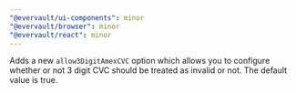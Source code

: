 ```yaml
---
"@evervault/ui-components": minor
"@evervault/browser": minor
"@evervault/react": minor
---
```


Adds a new `allow3DigitAmexCVC` option which allows you to configure whether or not 3 digit CVC should be treated as invalid or not. The default value is true.
